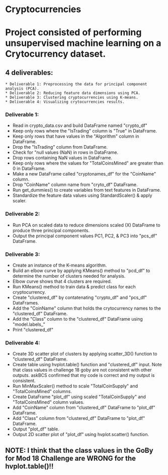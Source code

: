 # Cryptocurrencies

# Project consisted of performing unsupervised machine learning on a Crytocurrency dataset.

## 4 deliverables:

    * Deliverable 1: Preprocessing the data for principal component analysis (PCA).
    * Deliverable 2: Reducing feature data dimensions using PCA.
    * Deliverable 3: Clustering cryptocurrencies using K-means.
    * Deliverable 4: Visualizing crytocurrencies results.

### Deliverable 1:

*   Read in crypto_data.csv and build DataFrame named "crypto_df"
*   Keep only rows where the "IsTrading" column is "True" in DataFrame.
*   Keep only rows that have values in the "Algorithm" column in DataFrame.
*   Drop the "IsTrading" column from DataFrame. 
*   Check for "null values (NaN) in rows in DataFrame.
*   Drop rows containing NaN values in DataFrame.
*   Keep only rows where the values for "TotalCoinsMined" are greater than 0 in DataFrame.
*   Make a new DataFrame called "cryptonames_df" for the "CoinName" column.
*   Drop "CoinName" column name from "cryto_df" DataFrame.
*   Run get_dummies() to create variables from text features in DataFrame.
*   Standardize the feature data values using StandardScaler() & apply scaler.


### Deliverable 2:

*  Run PCA on scaled data to reduce dimensions scaled (X) DataFrame to produce three principal components.
*  Output the principal component values PC1, PC2, & PC3 into "pcs_df" DataFrame.

### Deliverable 3:

*  Create an instance of the K-means algorithm.
*  Build an elbow curve by applying KMeans() method to "pcd_df" to determine the number of clusters needed for analysis.
*  Elbow curve shows that 4 clusters are required.
*  Run KMeans() method to train data & predict class for each cryptocurrency.
*  Create "clustered_df" by contatenating "crypto_df" and "pcs_df" DataFrames.
*  Add the "CoinName" column that holds the crytocurrency names to the "clustered_df" DataFrame.
*  Add the "Class" column to the "clustered_df" DataFrame using "model.labels_"
*  Print "clustered_df"

### Deliverable 4:

*  Create 3D scatter plot of clusters by applying scatter_3D() function to "clustered_df" DataFrame.
*  Create table using hvplot.table() function and "clustered_df" input. Note that class values in challenge 18 goby are not consistent with other outputs. askBCS confirmed that my code is correct and my output is consistent.
*  Run MinMaxScaler() method to scale "TotalCoinSupply" and "TotalCoinsMined" columns.
*  Create DataFrame "plot_df" using scaled "TotalCoinSupply" and "TotalCoinsMined" column values.
*  Add "CoinName" column from "clustered_df" DataFrame to "plot_df" DataFrame.
*  Add "Class" column from "clustered_df" DataFrame to "plot_df" DataFrame.
*  Output "plot_df" table.
*  Output 2D scatter plot of "plot_df" using hvplot.scatter() function.

## NOTE: I think that the class values in the GoBy for Mod 18 Challenge are WRONG for the hvplot.table()!!

